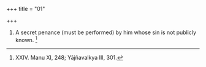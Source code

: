 +++
title = "01"

+++
1. A secret penance (must be performed) by him whose sin is not publicly known. [^1] 


[^1]:  XXIV. Manu XI, 248; Yājñavalkya III, 301.
